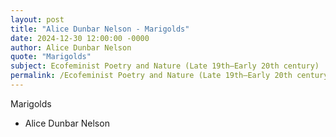 ```yaml
---
layout: post
title: "Alice Dunbar Nelson - Marigolds"
date: 2024-12-30 12:00:00 -0000
author: Alice Dunbar Nelson
quote: "Marigolds"
subject: Ecofeminist Poetry and Nature (Late 19th–Early 20th century)
permalink: /Ecofeminist Poetry and Nature (Late 19th–Early 20th century)/Alice Dunbar Nelson/Alice Dunbar Nelson - Marigolds
---
```


Marigolds

- Alice Dunbar Nelson
